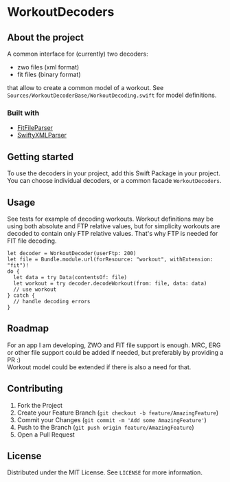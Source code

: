 # WorkoutDecoders

## About the project

A common interface for (currently) two decoders:
* zwo files (xml format)
* fit files (binary format)

that allow to create a common model of a workout. See `Sources/WorkoutDecoderBase/WorkoutDecoding.swift` for model definitions.

### Built with

* [FitFileParser](https://github.com/roznet/FitFileParser)
* [SwiftyXMLParser](https://github.com/yahoojapan/SwiftyXMLParser)

## Getting started

To use the decoders in your project, add this Swift Package in your project. You can choose individual decoders, or a common facade `WorkoutDecoders`.

## Usage

See tests for example of decoding workouts. 
Workout definitions may be using both absolute and FTP relative values, but for simplicity workouts are decoded to contain only FTP relative values. That's why FTP is needed for FIT file decoding.

```
let decoder = WorkoutDecoder(userFtp: 200)
let file = Bundle.module.url(forResource: "workout", withExtension: "fit")!
do {
  let data = try Data(contentsOf: file)
  let workout = try decoder.decodeWorkout(from: file, data: data)
  // use workout
} catch {
  // handle decoding errors
}
```

## Roadmap

For an app I am developing, ZWO and FIT file support is enough. MRC, ERG or other file support could be added if needed, but preferably by providing a PR :)  
Workout model could be extended if there is also a need for that.

## Contributing

1. Fork the Project
2. Create your Feature Branch (`git checkout -b feature/AmazingFeature`)
3. Commit your Changes (`git commit -m 'Add some AmazingFeature'`)
4. Push to the Branch (`git push origin feature/AmazingFeature`)
5. Open a Pull Request


## License

Distributed under the MIT License. See `LICENSE` for more information.
